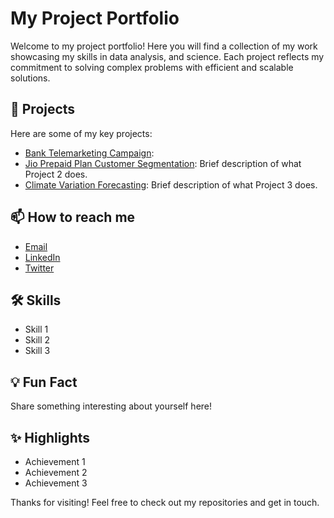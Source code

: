 # My Project Portfolio
Welcome to my project portfolio! Here you will find a collection of my work showcasing my skills in data analysis, and science. Each project reflects my commitment to solving complex problems with efficient and scalable solutions.

## 🔭 Projects

Here are some of my key projects:

- [Bank Telemarketing Campaign](): 
- [Jio Prepaid Plan Customer Segmentation](): Brief description of what Project 2 does.
- [Climate Variation Forecasting](): Brief description of what Project 3 does.

## 📫 How to reach me

- [Email](arramthiamm@gmail.com)
- [LinkedIn](https://linkedin.com/in/arame-thiam/)
- [Twitter](https://twitter.com/@aramethiam3)

## 🛠️ Skills

- Skill 1
- Skill 2
- Skill 3

## 💡 Fun Fact

Share something interesting about yourself here!

## ✨ Highlights

- Achievement 1
- Achievement 2
- Achievement 3

Thanks for visiting! Feel free to check out my repositories and get in touch.
